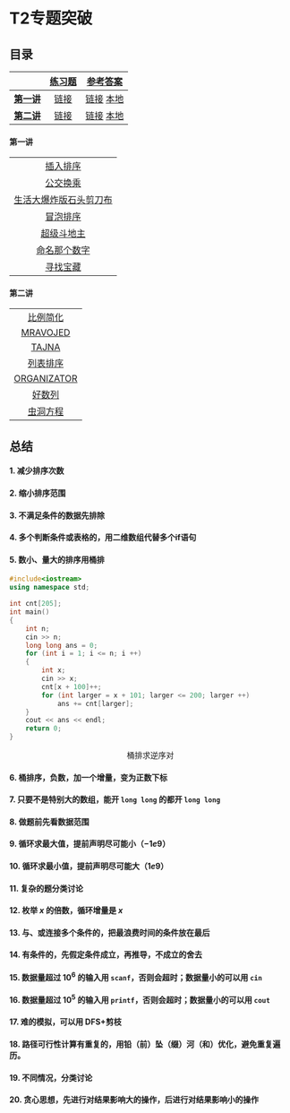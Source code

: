 # T2专题突破
## 目录
|                       |                                                                                            [练习题](https://www.xiaohoucode.com/login/#/student)                                                                                            |                          [参考答案](参考答案.md)                           |
| :-------------------: | :----------------------------------------------------------------------------------------------------------------------------------------------------------------------------------------------------------------------------------------: | :----------------------------------------------------------------------: |
| **[第一讲](#第一讲)** | [链接](https://www.xiaohoucode.com/login/#/studentpractice?classId=747c641383e44908bbbeaf1a1e4e092e&curriculumId=2dd8e9bcc8194e1cb4bfdf2ca44f996b&curriculumNo=1&cucDate=2022-10-02&courseId=1111-UbEBwnc2xJwVvxY1Q9FBZW&lessonName=第一讲) | [链接](https://shimo.im/docs/aBAYVanOOoSwVj3j/) [本地](参考答案.md#第一讲) |
| **[第二讲](#第二讲)** | [链接](https://www.xiaohoucode.com/login/#/studentpractice?classId=747c641383e44908bbbeaf1a1e4e092e&curriculumId=3bc6aadca0bc49d1bd95aa1bcee63f00&curriculumNo=2&cucDate=2022-10-02&courseId=1111-UbEBwnc2xJwVvxY1Q9FBZW&lessonName=第二讲) | [链接](https://shimo.im/docs/9030MBp6glSKvaqw/) [本地](参考答案.md#第二讲) |
#### 第一讲
|                                                 |
| :---------------------------------------------: |
|             [插入排序](插入排序.md)              |
|             [公交换乘](公交换乘.md)              |
| [生活大爆炸版石头剪刀布](生活大爆炸版石头剪刀布.md) |
|             [冒泡排序](冒泡排序.md)              |
|            [超级斗地主](超级斗地主.md)            |
|          [命名那个数字](命名那个数字.md)          |
|             [寻找宝藏](寻找宝藏.md)              |
#### 第二讲
|                               |
| :---------------------------: |
|     [比例简化](比例简化.md)     |
|    [MRAVOJED](MRAVOJED.md)    |
|       [TAJNA](TAJNA.md)       |
|     [列表排序](列表排序.md)     |
| [ORGANIZATOR](ORGANIZATOR.md) |
|       [好数列](好数列.md)       |
|     [虫洞方程](虫洞方程.md)     |
## 总结
#### 1. 减少排序次数
#### 2. 缩小排序范围
#### 3. 不满足条件的数据先排除
#### 4. 多个判断条件或表格的，用二维数组代替多个if语句
#### 5. 数小、量大的排序用桶排
```cpp
#include<iostream>
using namespace std;

int cnt[205];
int main()
{
    int n;
    cin >> n;
    long long ans = 0;
    for (int i = 1; i <= n; i ++)
    {
        int x;
        cin >> x;
        cnt[x + 100]++;
        for (int larger = x + 101; larger <= 200; larger ++)
            ans += cnt[larger];
    }
    cout << ans << endl;
    return 0;
}
```
$$\text{桶排求逆序对}$$
#### 6. 桶排序，负数，加一个增量，变为正数下标
#### 7. 只要不是特别大的数组，能开 `long long` 的都开 `long long`
#### 8. 做题前先看数据范围
#### 9. 循环求最大值，提前声明尽可能小（$-1e9$）
#### 10. 循环求最小值，提前声明尽可能大（$1e9$）
#### 11. 复杂的题分类讨论
#### 12. 枚举 $x$ 的倍数，循环增量是 $x$
#### 13. 与、或连接多个条件的，把最浪费时间的条件放在最后
#### 14. 有条件的，先假定条件成立，再推导，不成立的舍去
#### 15. 数据量超过 $10^6$ 的输入用 `scanf`，否则会超时；数据量小的可以用 `cin`
#### 16. 数据量超过 $10^5$ 的输入用 `printf`，否则会超时；数据量小的可以用 `cout`
#### 17. 难的模拟，可以用 DFS+剪枝
#### 18. 路径可行性计算有重复的，用铅（前）坠（缀）河（和）优化，避免重复遍历。
#### 19. 不同情况，分类讨论
#### 20. 贪心思想，先进行对结果影响大的操作，后进行对结果影响小的操作